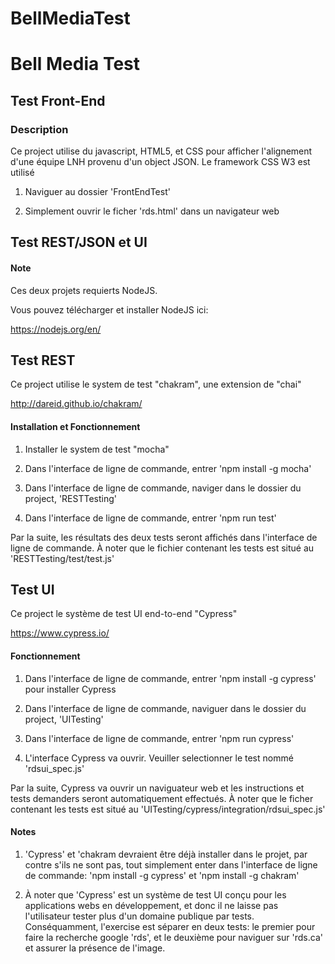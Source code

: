 # BellMediaTest



# Bell Media Test

## Test Front-End

### Description

Ce project utilise du javascript, HTML5, et CSS pour afficher l'alignement d'une équipe
LNH provenu d'un object JSON. Le framework CSS W3 est utilisé

1. Naviguer au dossier 'FrontEndTest'

2. Simplement ouvrir le ficher 'rds.html' dans un navigateur web

## Test REST/JSON et UI

#### Note

Ces deux projets requierts NodeJS.

Vous pouvez télécharger et installer NodeJS ici:

https://nodejs.org/en/

## Test REST

Ce project utilise le system de test "chakram", une extension de "chai"

http://dareid.github.io/chakram/

#### Installation et Fonctionnement

1. Installer le system de test "mocha"

2. Dans l'interface de ligne de commande, entrer 'npm install -g mocha'

4. Dans l'interface de ligne de commande, naviger dans le dossier du project,
   'RESTTesting'

5. Dans l'interface de ligne de commande, entrer 'npm run test'

Par la suite, les résultats des deux tests seront affichés dans l'interface de ligne de commande.
À noter que le fichier contenant les tests est situé au 'RESTTesting/test/test.js'


## Test UI

Ce project le système de test UI end-to-end "Cypress"

https://www.cypress.io/

#### Fonctionnement

1. Dans l'interface de ligne de commande, entrer 'npm install -g cypress'
   pour installer Cypress

2. Dans l'interface de ligne de commande, naviguer dans le dossier du project,
   'UITesting'

3. Dans l'interface de ligne de commande, entrer 'npm run cypress'

4. L'interface Cypress va ouvrir. Veuiller selectionner le test nommé 'rdsui_spec.js'

Par la suite, Cypress va ouvrir un naviguateur web et les instructions et tests demanders 
seront automatiquement effectués. 
À noter que le ficher contenant les tests est situé au 'UITesting/cypress/integration/rdsui_spec.js'


#### Notes

1. 'Cypress' et 'chakram devraient être déjà installer dans le projet, par contre s'ils 
    ne sont pas, tout simplement enter dans l'interface de ligne de commande:
   'npm install -g cypress' et 'npm install -g chakram' 

2. À noter que 'Cypress' est un système de test UI conçu pour les applications webs en 
   développement, et donc il ne laisse pas l'utilisateur tester plus d'un domaine publique 
   par tests. Conséquamment, l'exercise est séparer en deux tests: le premier pour faire la recherche 
   google 'rds', et le deuxième pour naviguer sur 'rds.ca' et assurer la présence de l'image.
